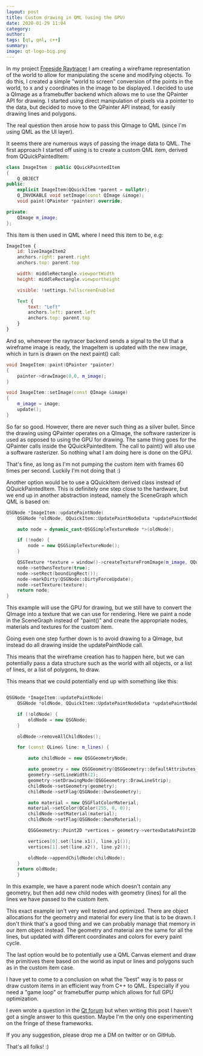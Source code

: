 ```yaml
---
layout: post
title: Custom drawing in QML (using the GPU)
date: 2020-01-29 11:04
category: 
author: 
tags: [qt, qml, c++]
summary: 
image: qt-logo-big.png
---
```


In my project [Freeside Raytracer](https://github.com/tobiasmarciszko/qt_raytracer_challenge) I am creating a wireframe representation of the world to allow for manipulating the scene and modifying objects. To do this, I created a simple "world to screen" conversion of the points in the world, to x and y coordinates in the image to be displayed. I decided to use a QImage as a framebuffer backend which allows me to use the QPainter API for drawing. I started using direct manipulation of pixels via a pointer to the data, but decided to move to the QPainter API instead, for easily drawing lines and polygons. 

The real question then arose how to pass this QImage to QML (since I'm using QML as the UI layer). 

It seems there are numerous ways of passing the image data to QML. The first approach I started off using is to create a custom QML item, derived from QQuickPaintedItem: 

```cpp
class ImageItem : public QQuickPaintedItem
{
    Q_OBJECT
public:
    explicit ImageItem(QQuickItem *parent = nullptr);
    Q_INVOKABLE void setImage(const QImage &image);
    void paint(QPainter *painter) override;

private:
    QImage m_image;
};
```

This item is then used in QML where I need this item to be, e.g: 

```qml
ImageItem {
    id: liveImageItem2
    anchors.right: parent.right
    anchors.top: parent.top

    width: middleRectangle.viewportWidth
    height: middleRectangle.viewportheight

    visible: !settings.fullscreenEnabled

    Text {
        text: "Left"
        anchors.left: parent.left
        anchors.top: parent.top
    }
}
```

And so, whenever the raytracer backend sends a signal to the UI that a wireframe image is ready, the ImageItem is updated with the new image, which in turn is drawn on the next paint() call:

```cpp
void ImageItem::paint(QPainter *painter)
{
    painter->drawImage(0,0, m_image);
}

void ImageItem::setImage(const QImage &image)
{
    m_image = image;
    update();
}
```

So far so good. However, there are never such thing as a silver bullet. Since the drawing using QPainter operates on a QImage, the software rasterizer is used as opposed to using the GPU for drawing. The same thing goes for the QPainter calls inside the QQuickPaintedItem. The call to paint() will also use a software rasterizer. So nothing what I am doing here is done on the GPU. 

That's fine, as long as I'm not pumping the custom item with frames 60 times per second. Luckily I'm not doing that :)

Another option would be to use a QQuickItem derived class instead of QQuickPaintedItem. This is definitely one step close to the hardware, but we end up in another abstraction instead, namely the SceneGraph which QML is based on: 

```cpp
QSGNode *ImageItem::updatePaintNode(
    QSGNode *oldNode, QQuickItem::UpdatePaintNodeData *updatePaintNodeData) {

    auto node = dynamic_cast<QSGSimpleTextureNode *>(oldNode);

    if (!node) {
        node = new QSGSimpleTextureNode();
    }

    QSGTexture *texture = window()->createTextureFromImage(m_image, QQuickWindow::TextureIsOpaque);
    node->setOwnsTexture(true);
    node->setRect(boundingRect());
    node->markDirty(QSGNode::DirtyForceUpdate);
    node->setTexture(texture);
    return node;
}
``` 

This example will use the GPU for drawing, but we still have to convert the QImage into a texture that we can use for rendering. Here we paint a node in the SceneGraph instead of "paint()" and create the appropriate nodes, materials and textures for the custom item. 

Going even one step further down is to avoid drawing to a QImage, but instead do all drawing inside the updatePaintNode call. 

This means that the wireframe creation has to happen here, but we can potentially pass a data structure such as the world with all objects, or a list of lines, or a list of polygons, to draw. 

This means that we could potentially end up with something like this: 

```cpp

QSGNode *ImageItem::updatePaintNode(
    QSGNode *oldNode, QQuickItem::UpdatePaintNodeData *updatePaintNodeData) {

    if (!oldNode) {
        oldNode = new QSGNode;
    }

    oldNode->removeAllChildNodes();

    for (const QLine& line: m_lines) {

        auto childNode = new QSGGeometryNode;

        auto geometry = new QSGGeometry(QSGGeometry::defaultAttributes_Point2D(), 2);
        geometry->setLineWidth(2);
        geometry->setDrawingMode(QSGGeometry::DrawLineStrip);
        childNode->setGeometry(geometry);
        childNode->setFlag(QSGNode::OwnsGeometry);

        auto material = new QSGFlatColorMaterial;
        material->setColor(QColor(255, 0, 0));
        childNode->setMaterial(material);
        childNode->setFlag(QSGNode::OwnsMaterial);

        QSGGeometry::Point2D *vertices = geometry->vertexDataAsPoint2D();

        vertices[0].set(line.x1(), line.y1());
        vertices[1].set(line.x2(), line.y2());

        oldNode->appendChildNode(childNode);
    }
    return oldNode;
    }
```

In this example, we have a parent node which doesn't contain any geometry, but then add new child nodes with geometry (lines) for all the lines we have passed to the custom item. 

This exact example isn't very well tested and optimized. There are object allocations for the geometry and material for every line that is to be drawn. I don't think that's a good thing and we can probably manage that memory in our item object instead. The geometry and material are the same for all the lines, but updated with different coordinates and colors for every paint cycle. 

The last option would be to potentially use a QML Canvas element and draw the primitives there based on the world as input or lines and polygons such as in the custom item case. 

I have yet to come to a conclusion on what the "best" way is to pass or draw custom items in an efficient way from C++ to QML. Especially if you need a "game loop" or framebuffer pump which allows for full GPU optimization. 

I even wrote a question in the [Qt forum](https://forum.qt.io/topic/111022/pixel-framebuffer-data-in-c-to-qml-application-using-the-gpu-as-much-as-possible) but when writing this post I haven't got a single answer to this question. Maybe I'm the only one experimenting on the fringe of these frameworks. 

If you any suggestion, please drop me a DM on twitter or on GitHub. 

That's all folks! :)
